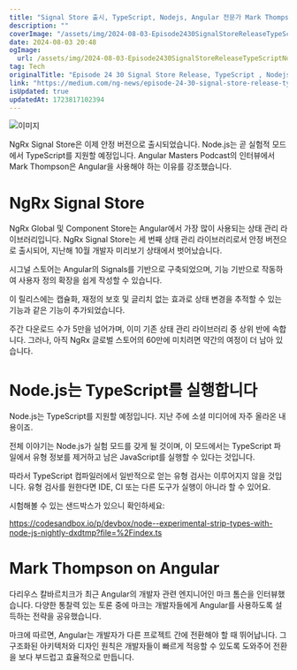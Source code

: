 ```yaml
---
title: "Signal Store 출시, TypeScript, Nodejs, Angular 전문가 Mark Thompson와의 인터뷰"
description: ""
coverImage: "/assets/img/2024-08-03-Episode2430SignalStoreReleaseTypeScriptNodejsMarkThompsononAngular_0.png"
date: 2024-08-03 20:48
ogImage: 
  url: /assets/img/2024-08-03-Episode2430SignalStoreReleaseTypeScriptNodejsMarkThompsononAngular_0.png
tag: Tech
originalTitle: "Episode 24 30 Signal Store Release, TypeScript , Nodejs, Mark Thompson on Angular"
link: "https://medium.com/ng-news/episode-24-30-signal-store-release-typescript-node-js-mark-thompson-on-angular-74f8f8124d93"
isUpdated: true
updatedAt: 1723817102394
---
```





![이미지](/assets/img/2024-08-03-Episode2430SignalStoreReleaseTypeScriptNodejsMarkThompsononAngular_0.png)

NgRx Signal Store은 이제 안정 버전으로 출시되었습니다. Node.js는 곧 실험적 모드에서 TypeScript를 지원할 예정입니다. Angular Masters Podcast의 인터뷰에서 Mark Thompson은 Angular을 사용해야 하는 이유를 강조했습니다.

# NgRx Signal Store

NgRx Global 및 Component Store는 Angular에서 가장 많이 사용되는 상태 관리 라이브러리입니다. NgRx Signal Store는 세 번째 상태 관리 라이브러리로서 안정 버전으로 출시되어, 지난해 10월 개발자 미리보기 상태에서 벗어났습니다.


<div class="content-ad"></div>

시그널 스토어는 Angular의 Signals를 기반으로 구축되었으며, 기능 기반으로 작동하여 사용자 정의 확장을 쉽게 작성할 수 있습니다.

이 릴리스에는 캡슐화, 재정의 보호 및 글리치 없는 효과로 상태 변경을 추적할 수 있는 기능과 같은 기능이 추가되었습니다.

주간 다운로드 수가 5만을 넘어가며, 이미 기존 상태 관리 라이브러리 중 상위 반에 속합니다. 그러나, 아직 NgRx 글로벌 스토어의 60만에 미치려면 약간의 여정이 더 남아 있습니다.

# Node.js는 TypeScript를 실행합니다

<div class="content-ad"></div>

Node.js는 TypeScript를 지원할 예정입니다. 지난 주에 소셜 미디어에 자주 올라온 내용이죠.

전체 이야기는 Node.js가 실험 모드를 갖게 될 것이며, 이 모드에서는 TypeScript 파일에서 유형 정보를 제거하고 남은 JavaScript를 실행할 수 있다는 것입니다.

따라서 TypeScript 컴파일러에서 일반적으로 얻는 유형 검사는 이루어지지 않을 것입니다. 유형 검사를 원한다면 IDE, CI 또는 다른 도구가 실행이 아니라 할 수 있어요.

시험해볼 수 있는 샌드박스가 있으니 확인하세요:

<div class="content-ad"></div>

https://codesandbox.io/p/devbox/node--experimental-strip-types-with-node-js-nightly-dxdtmp?file=%2Findex.ts

# Mark Thompson on Angular

다리우스 칼바르치크가 최근 Angular의 개발자 관련 엔지니어인 마크 톰슨을 인터뷰했습니다. 다양한 통찰력 있는 토론 중에 마크는 개발자들에게 Angular를 사용하도록 설득하는 전략을 공유했습니다.

마크에 따르면, Angular는 개발자가 다른 프로젝트 간에 전환해야 할 때 뛰어납니다. 그 구조화된 아키텍처와 디자인 원칙은 개발자들이 빠르게 적응할 수 있도록 도와주어 전환을 보다 부드럽고 효율적으로 만듭니다.